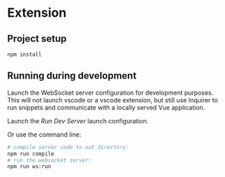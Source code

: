 # Extension

## Project setup
```
npm install
```

## Running during development
Launch the WebSocket server configuration for development purposes. This will not launch vscode or a vscode extension, but still use Inquirer to run snippets and communicate with a locally served Vue application.

Launch the *Run Dev Server* launch configuration.

Or use the command line:
```sh
# compile server code to out directory:
npm run compile
# run the websocket server: 
npm run ws:run
```
